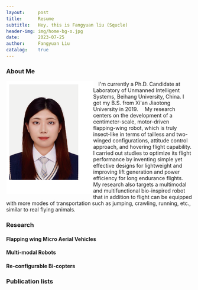```yaml
---
layout:     post
title:      Resume
subtitle:   Hey, this is Fangyuan liu (Squcle)
header-img: img/home-bg-o.jpg
date:       2023-07-25
author:     Fangyuan Liu
catalog:    true
---
```


### About Me
<div>
<img align="left" src="/img/photo.png" style="zoom:30%"/>
</div>
&ensp;&ensp;I'm currently a Ph.D. Candidate at Laboratory of Unmanned Intelligent Systems, Beihang University, China. I got my B.S. from Xi'an Jiaotong University in 2019.  
&ensp;&ensp;My research centers on the development of a centimeter-scale, motor-driven flapping-wing robot, which is truly insect-like in terms of tailless and two-winged configurations, attitude control approach, and hovering flight capability. I carried out studies to optimize its flight performance by inventing simple yet effective designs for lightweight and improving lift generation and power efficiency for long endurance flights.  
&ensp;&ensp;My research also targets a multimodal and multifunctional bio-inspired robot that in addition to flight can be equipped with more modes of transportation such as jumping, crawling, running, etc., similar to real flying animals.  

### Research
#### Flapping wing Micro Aerial Vehicles

#### Multi-modal Robots

#### Re-configurable Bi-copters

### Publication lists

